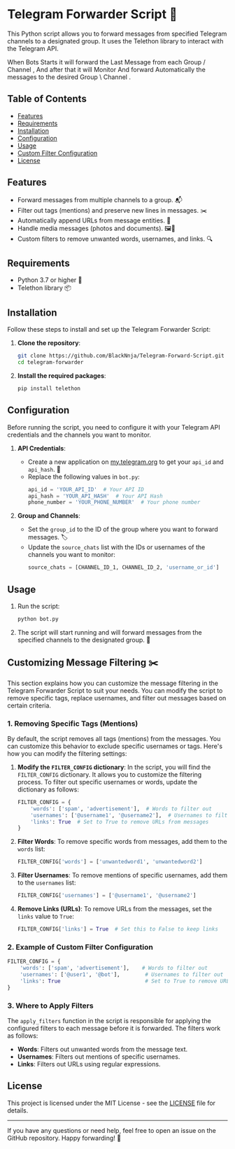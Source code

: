 
# Telegram Forwarder Script 📡

This Python script allows you to forward messages from specified Telegram channels to a designated group. It uses the Telethon library to interact with the Telegram API.

When Bots Starts it will forward the Last Message from each Group / Channel , And after that it will Monitor And forward Automatically the messages to the desired Group \ Channel .

## Table of Contents
- [Features](#features)
- [Requirements](#requirements)
- [Installation](#installation)
- [Configuration](#configuration)
- [Usage](#usage)
- [Custom Filter Configuration](#custom-filter-configuration)
- [License](#license)

## Features
- Forward messages from multiple channels to a group. 📬
- Filter out tags (mentions) and preserve new lines in messages. ✂️
- Automatically append URLs from message entities. 🔗
- Handle media messages (photos and documents). 🖼️📄
- Custom filters to remove unwanted words, usernames, and links. 🔍

## Requirements
- Python 3.7 or higher 🐍
- Telethon library 📦

## Installation
Follow these steps to install and set up the Telegram Forwarder Script:

1. **Clone the repository**:
   ```bash
   git clone https://github.com/BlackNnja/Telegram-Forward-Script.git
   cd telegram-forwarder
   ```

2. **Install the required packages**:
   ```bash
   pip install telethon
   ```

## Configuration
Before running the script, you need to configure it with your Telegram API credentials and the channels you want to monitor.

1. **API Credentials**: 
   - Create a new application on [my.telegram.org](https://my.telegram.org) to get your `api_id` and `api_hash`. 🔑
   - Replace the following values in `bot.py`:
     ```python
     api_id = 'YOUR_API_ID'  # Your API ID
     api_hash = 'YOUR_API_HASH'  # Your API Hash
     phone_number = 'YOUR_PHONE_NUMBER'  # Your phone number
     ```

2. **Group and Channels**:
   - Set the `group_id` to the ID of the group where you want to forward messages. 🏷️
   - Update the `source_chats` list with the IDs or usernames of the channels you want to monitor:
     ```python
     source_chats = [CHANNEL_ID_1, CHANNEL_ID_2, 'username_or_id']
     ```

## Usage
1. Run the script:
   ```bash
   python bot.py
   ```

2. The script will start running and will forward messages from the specified channels to the designated group. 🚀

## Customizing Message Filtering ✂️

This section explains how you can customize the message filtering in the Telegram Forwarder Script to suit your needs. You can modify the script to remove specific tags, replace usernames, and filter out messages based on certain criteria.

### 1. Removing Specific Tags (Mentions)

By default, the script removes all tags (mentions) from the messages. You can customize this behavior to exclude specific usernames or tags. Here's how you can modify the filtering settings:

1. **Modify the `FILTER_CONFIG` dictionary**:
   In the script, you will find the `FILTER_CONFIG` dictionary. It allows you to customize the filtering process. To filter out specific usernames or words, update the dictionary as follows:

   ```python
   FILTER_CONFIG = {
       'words': ['spam', 'advertisement'],  # Words to filter out
       'usernames': ['@username1', '@username2'],  # Usernames to filter out
       'links': True  # Set to True to remove URLs from messages
   }
   ```

2. **Filter Words**:
   To remove specific words from messages, add them to the `words` list:
   ```python
   FILTER_CONFIG['words'] = ['unwantedword1', 'unwantedword2']
   ```

3. **Filter Usernames**:
   To remove mentions of specific usernames, add them to the `usernames` list:
   ```python
   FILTER_CONFIG['usernames'] = ['@username1', '@username2']
   ```

4. **Remove Links (URLs)**:
   To remove URLs from the messages, set the `links` value to `True`:
   ```python
   FILTER_CONFIG['links'] = True  # Set this to False to keep links
   ```

### 2. Example of Custom Filter Configuration

```python
FILTER_CONFIG = {
    'words': ['spam', 'advertisement'],    # Words to filter out
    'usernames': ['@user1', '@bot'],        # Usernames to filter out
    'links': True                           # Set to True to remove URLs
}
```

### 3. Where to Apply Filters

The `apply_filters` function in the script is responsible for applying the configured filters to each message before it is forwarded. The filters work as follows:
- **Words**: Filters out unwanted words from the message text.
- **Usernames**: Filters out mentions of specific usernames.
- **Links**: Filters out URLs using regular expressions.

## License
This project is licensed under the MIT License - see the [LICENSE](LICENSE) file for details.

---

If you have any questions or need help, feel free to open an issue on the GitHub repository. Happy forwarding! 🎉
```

